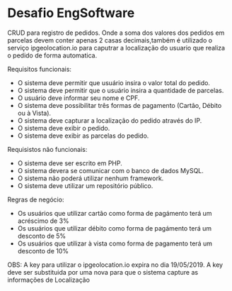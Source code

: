 # Desafio EngSoftware

CRUD para registro de pedidos. Onde a soma dos valores dos pedidos em parcelas devem conter apenas 2 casas decimais,também é utilizado o serviço ipgeolocation.io para caputrar a localização do usuario que realiza o pedido de forma automatica.


Requisitos funcionais: 

- O sistema deve permitir que usuário insira o valor total do pedido. 
- O sistema deve permitir que o usuário insira a quantidade de parcelas. 
- O usuário deve informar seu nome e CPF. 
- O sistema deve possibilitar três formas de pagamento (Cartão, Débito ou à Vista). 
- O sistema deve capturar a localização do pedido através do IP.
- O sistema deve exibir o pedido. 
- O sistema deve exibir as parcelas do pedido. 

Requisistos não funcionais: 

- O sistema deve ser escrito em PHP.
- O sistema devera se comunicar com o banco de dados MySQL.
- O sistema não poderá utilizar nenhum framework.
- O sistema deve utilizar um repositório público. 


Regras de negócio: 

- Os usuários que utilizar cartão como forma de pagámento terá um acréscimo de 3% 
- Os usuários que utilizar débito como forma de pagámento terá um desconto de 5% 
- Os usuários que utilizar à vista como forma de pagamento terá um desconto de 10% 


OBS: A key para utilizar o ipgeolocation.io expira no dia 19/05/2019. A key deve ser substituida por uma nova para que o sistema capture as informações de Localização
